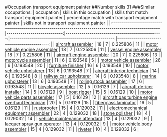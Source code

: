 #Occupation transport equipment painter
##Number skills 31
###Similar occupations:
| occupation                                                                                            |   skills in this occupation |   skills that match transport equipment painter |   percentage match with transport equipment painter |   skills not in transport equipment painter |
|:------------------------------------------------------------------------------------------------------|----------------------------:|------------------------------------------------:|----------------------------------------------------:|--------------------------------------------:|
| [aircraft assembler](aircraft_assembler.md)                                                           |                          18 |                                               7 |                                            0.225806 |                                          11 |
| [motor vehicle engine assembler](motor_vehicle_engine_assembler.md)                                   |                          18 |                                               7 |                                            0.225806 |                                          11 |
| [vessel engine assembler](vessel_engine_assembler.md)                                                 |                          18 |                                               7 |                                            0.225806 |                                          11 |
| [aircraft engine assembler](aircraft_engine_assembler.md)                                             |                          20 |                                               7 |                                            0.225806 |                                          13 |
| [motorcycle assembler](motorcycle_assembler.md)                                                       |                          11 |                                               6 |                                            0.193548 |                                           5 |
| [motor vehicle assembler](motor_vehicle_assembler.md)                                                 |                          26 |                                               6 |                                            0.193548 |                                          20 |
| [furniture finisher](furniture_finisher.md)                                                           |                          16 |                                               6 |                                            0.193548 |                                          10 |
| [motor vehicle upholsterer](motor_vehicle_upholsterer.md)                                             |                          13 |                                               6 |                                            0.193548 |                                           7 |
| [aircraft interior technician](aircraft_interior_technician.md)                                       |                          14 |                                               6 |                                            0.193548 |                                           8 |
| [railway car upholsterer](railway_car_upholsterer.md)                                                 |                          14 |                                               6 |                                            0.193548 |                                           8 |
| [marine upholsterer](marine_upholsterer.md)                                                           |                          13 |                                               6 |                                            0.193548 |                                           7 |
| [rolling stock assembler](rolling_stock_assembler.md)                                                 |                          17 |                                               6 |                                            0.193548 |                                          11 |
| [bicycle assembler](bicycle_assembler.md)                                                             |                          12 |                                               5 |                                            0.16129  |                                           7 |
| [aircraft de-icer installer](aircraft_de-icer_installer.md)                                           |                          14 |                                               5 |                                            0.16129  |                                           9 |
| [boat rigger](boat_rigger.md)                                                                         |                          15 |                                               5 |                                            0.16129  |                                          10 |
| [motor vehicle parts assembler](motor_vehicle_parts_assembler.md)                                     |                          17 |                                               5 |                                            0.16129  |                                          12 |
| [aircraft gas turbine engine overhaul technician](aircraft_gas_turbine_engine_overhaul_technician.md) |                          20 |                                               5 |                                            0.16129  |                                          15 |
| [fiberglass laminator](fiberglass_laminator.md)                                                       |                          16 |                                               5 |                                            0.16129  |                                          11 |
| [rustproofer](rustproofer.md)                                                                         |                          15 |                                               4 |                                            0.129032 |                                          11 |
| [electromechanical equipment assembler](electromechanical_equipment_assembler.md)                     |                          22 |                                               4 |                                            0.129032 |                                          18 |
| [stone polisher](stone_polisher.md)                                                                   |                          18 |                                               4 |                                            0.129032 |                                          14 |
| [vehicle maintenance attendant](vehicle_maintenance_attendant.md)                                     |                          13 |                                               4 |                                            0.129032 |                                           9 |
| [lacquer spray gun operator](lacquer_spray_gun_operator.md)                                           |                          13 |                                               4 |                                            0.129032 |                                           9 |
| [motor vehicle body assembler](motor_vehicle_body_assembler.md)                                       |                          15 |                                               4 |                                            0.129032 |                                          11 |
| [riveter](riveter.md)                                                                                 |                          10 |                                               4 |                                            0.129032 |                                           6 |
